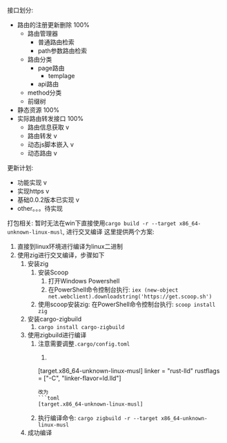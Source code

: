 

接口划分:
- 路由的注册更新删除 100%
  - 路由管理器
    - 普通路由检索
    - path参数路由检索
  - 路由分类
    - page路由
      - templage
    - api路由
  - method分类
  - 前缀树
- 静态资源 100%
- 实际路由转发接口 100%
  - 路由信息获取 v
  - 路由转发 v
  - 动态js脚本嵌入 v
  - 动态路由 v

更新计划:
- 功能实现 v
- 实现https v
- 基础0.0.2版本已实现 v
- other。。。待实现


打包相关:
暂时无法在win下直接使用`cargo build -r --target x86_64-unknown-linux-musl`, 进行交叉编译
这里提供两个方案: 
1. 直接到linux环境进行编译为linux二进制
2. 使用zig进行交叉编译，步骤如下
   1. 安装zig
      1. 安装Scoop
         1. 打开Windows Powershell
         2. 在PowerShell命令控制台执行: `iex (new-object net.webclient).downloadstring('https://get.scoop.sh')`
      2. 使用scoop安装zig: 在PowerShell命令控制台执行: `scoop install zig`
   2. 安装cargo-zigbuild
      1. `cargo install cargo-zigbuild`
   3. 使用zigbuild进行编译
      1. 注意需要调整`.cargo/config.toml`
         1. ```toml
         [target.x86_64-unknown-linux-musl]
         linker = "rust-lld"
         rustflags = ["-C", "linker-flavor=ld.lld"]
         ```
         改为
         ```toml
         [target.x86_64-unknown-linux-musl]
         ```
      2. 执行编译命令: `cargo zigbuild -r --target x86_64-unknown-linux-musl`
   4. 成功编译
